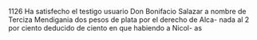 1126 Ha satisfecho el testigo usuario Don Bonifacio Salazar a nombre de Terciza Mendigania dos pesos de plata por el derecho de Alca- nada al 2 por ciento deducido de ciento en que habiendo a Nicol- as